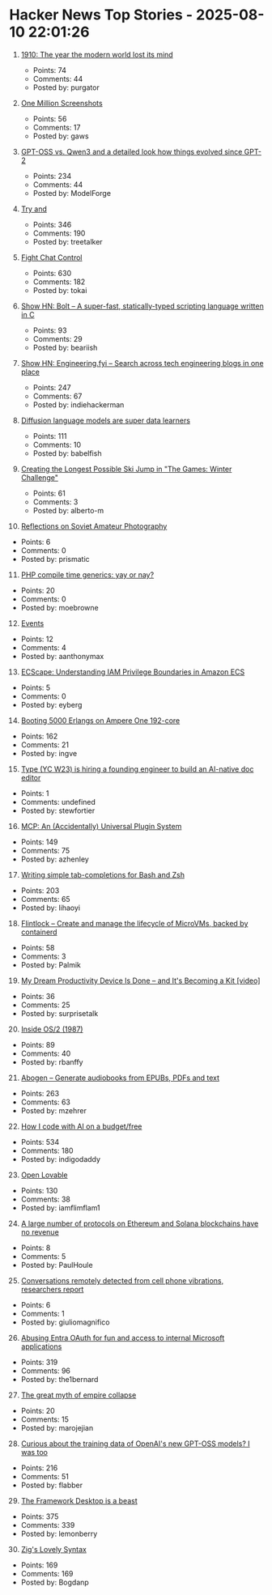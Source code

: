 # Hacker News Top Stories - 2025-08-10 22:01:26

1. [1910: The year the modern world lost its mind](https://www.derekthompson.org/p/1910-the-year-the-modern-world-lost)
   - Points: 74
   - Comments: 44
   - Posted by: purgator

2. [One Million Screenshots](https://onemillionscreenshots.com/?q=random)
   - Points: 56
   - Comments: 17
   - Posted by: gaws

3. [GPT-OSS vs. Qwen3 and a detailed look how things evolved since GPT-2](https://magazine.sebastianraschka.com/p/from-gpt-2-to-gpt-oss-analyzing-the)
   - Points: 234
   - Comments: 44
   - Posted by: ModelForge

4. [Try and](https://ygdp.yale.edu/phenomena/try-and)
   - Points: 346
   - Comments: 190
   - Posted by: treetalker

5. [Fight Chat Control](https://fightchatcontrol.eu/)
   - Points: 630
   - Comments: 182
   - Posted by: tokai

6. [Show HN: Bolt – A super-fast, statically-typed scripting language written in C](https://github.com/Beariish/bolt)
   - Points: 93
   - Comments: 29
   - Posted by: beariish

7. [Show HN: Engineering.fyi – Search across tech engineering blogs in one place](https://engineering.fyi/)
   - Points: 247
   - Comments: 67
   - Posted by: indiehackerman

8. [Diffusion language models are super data learners](https://jinjieni.notion.site/Diffusion-Language-Models-are-Super-Data-Learners-239d8f03a866800ab196e49928c019ac)
   - Points: 111
   - Comments: 10
   - Posted by: babelfish

9. [Creating the Longest Possible Ski Jump in "The Games: Winter Challenge"](https://mrwint.github.io/winter/writeup/writeup2.html)
   - Points: 61
   - Comments: 3
   - Posted by: alberto-m

10. [Reflections on Soviet Amateur Photography](https://www.publicbooks.org/strangers-in-the-family-album-reflections-on-soviet-amateur-photography/)
   - Points: 6
   - Comments: 0
   - Posted by: prismatic

11. [PHP compile time generics: yay or nay?](https://thephp.foundation/blog/2025/08/05/compile-generics/)
   - Points: 20
   - Comments: 0
   - Posted by: moebrowne

12. [Events](https://developer.mozilla.org/en-US/docs/Learn_web_development/Core/Scripting/Events)
   - Points: 12
   - Comments: 4
   - Posted by: aanthonymax

13. [ECScape: Understanding IAM Privilege Boundaries in Amazon ECS](https://www.sweet.security/blog/ecscape-understanding-iam-privilege-boundaries-in-amazon-ecs)
   - Points: 5
   - Comments: 0
   - Posted by: eyberg

14. [Booting 5000 Erlangs on Ampere One 192-core](https://underjord.io/booting-5000-erlangs-on-ampere-one.html)
   - Points: 162
   - Comments: 21
   - Posted by: ingve

15. [Type (YC W23) is hiring a founding engineer to build an AI-native doc editor](https://www.ycombinator.com/companies/type/jobs/1idOunL-founding-product-engineer)
   - Points: 1
   - Comments: undefined
   - Posted by: stewfortier

16. [MCP: An (Accidentally) Universal Plugin System](https://worksonmymachine.ai/p/mcp-an-accidentally-universal-plugin)
   - Points: 149
   - Comments: 75
   - Posted by: azhenley

17. [Writing simple tab-completions for Bash and Zsh](https://mill-build.org/blog/14-bash-zsh-completion.html)
   - Points: 203
   - Comments: 65
   - Posted by: lihaoyi

18. [Flintlock – Create and manage the lifecycle of MicroVMs, backed by containerd](https://github.com/liquidmetal-dev/flintlock)
   - Points: 58
   - Comments: 3
   - Posted by: Palmik

19. [My Dream Productivity Device Is Done – and It's Becoming a Kit [video]](https://www.youtube.com/watch?v=pf3BxNq1cp4)
   - Points: 36
   - Comments: 25
   - Posted by: surprisetalk

20. [Inside OS/2 (1987)](https://gitpi.us/article-archive/inside-os2/)
   - Points: 89
   - Comments: 40
   - Posted by: rbanffy

21. [Abogen – Generate audiobooks from EPUBs, PDFs and text](https://github.com/denizsafak/abogen)
   - Points: 263
   - Comments: 63
   - Posted by: mzehrer

22. [How I code with AI on a budget/free](https://wuu73.org/blog/aiguide1.html)
   - Points: 534
   - Comments: 180
   - Posted by: indigodaddy

23. [Open Lovable](https://github.com/mendableai/open-lovable)
   - Points: 130
   - Comments: 38
   - Posted by: iamflimflam1

24. [A large number of protocols on Ethereum and Solana blockchains have no revenue](https://www.coindesk.com/markets/2025/07/23/disguised-unemployment-in-blockchain-data-shows-only-12-of-ethereum-25-of-solana-protocols-have-revenue)
   - Points: 8
   - Comments: 5
   - Posted by: PaulHoule

25. [Conversations remotely detected from cell phone vibrations, researchers report](https://www.psu.edu/news/engineering/story/conversations-remotely-detected-cell-phone-vibrations-researchers-report)
   - Points: 6
   - Comments: 1
   - Posted by: giuliomagnifico

26. [Abusing Entra OAuth for fun and access to internal Microsoft applications](https://research.eye.security/consent-and-compromise/)
   - Points: 319
   - Comments: 96
   - Posted by: the1bernard

27. [The great myth of empire collapse](https://aeon.co/essays/the-great-myth-of-empire-collapse)
   - Points: 20
   - Comments: 15
   - Posted by: marojejian

28. [Curious about the training data of OpenAI's new GPT-OSS models? I was too](https://twitter.com/jxmnop/status/1953899426075816164)
   - Points: 216
   - Comments: 51
   - Posted by: flabber

29. [The Framework Desktop is a beast](https://world.hey.com/dhh/the-framework-desktop-is-a-beast-636fb4ff)
   - Points: 375
   - Comments: 339
   - Posted by: lemonberry

30. [Zig's Lovely Syntax](https://matklad.github.io/2025/08/09/zigs-lovely-syntax.html)
   - Points: 169
   - Comments: 169
   - Posted by: Bogdanp

